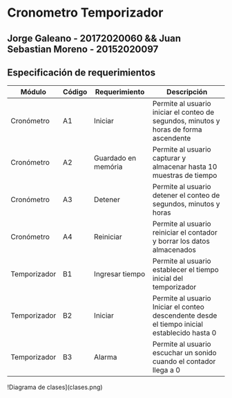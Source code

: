 # Cronometro Temporizador

## Jorge Galeano - 20172020060 && Juan Sebastian Moreno - 20152020097

## Especificación de requerimientos
| Módulo | Código | Requerimiento | Descripción | 
| ------------- | ------------- | ------------- | ------------- | 
| Cronómetro | A1 |	Iniciar | Permite al usuario iniciar el conteo de segundos, minutos y horas de forma ascendente | 
| Cronómetro | A2 |	Guardado en memória | Permite al usuario capturar y almacenar hasta 10 muestras de tiempo | 
| Cronómetro | A3 |	Detener | Permite al usuario detener el conteo de segundos, minutos y horas | 
| Cronómetro | A4 |	Reiniciar | Permite al usuario reiniciar el contador y borrar los datos almacenados | 
| Temporizador | B1 |	Ingresar tiempo | Permite al usuario establecer el tiempo inicial del temporizador | 
| Temporizador | B2 |	Iniciar | Permite al usuario Iniciar el conteo descendente desde el tiempo inicial establecido hasta 0 | 
| Temporizador | B3 |	Alarma | Permite al usuario escuchar un sonido cuando el contador llega a 0 | 

!Diagrama de clases](clases.png)

